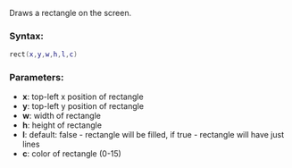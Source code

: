 Draws a rectangle on the screen.

### Syntax:
```Lua
rect(x,y,w,h,l,c)
```
### Parameters:

* **x**: top-left x position of rectangle
* **y**: top-left y position of rectangle
* **w**: width of rectangle
* **h**: height of rectangle
* **l**: default: false - rectangle will be filled, if true - rectangle will have just lines
* **c**: color of rectangle (0-15)